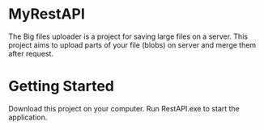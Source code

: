 # MyRestAPI
The Big files uploader is a project for saving large files on a server.
This project aims to upload parts of your file (blobs) on server and merge them after request.

# Getting Started
Download this project on your computer.
Run RestAPI.exe to start the application.
